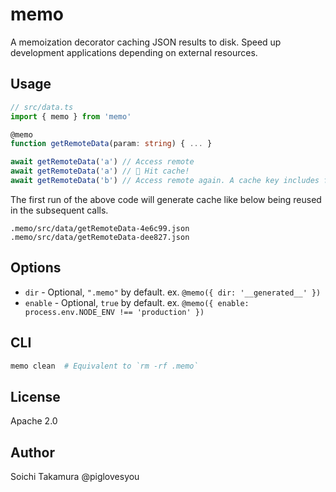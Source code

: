 # memo

A memoization decorator caching JSON results to disk. Speed up development applications depending on external resources.

## Usage

```typescript
// src/data.ts
import { memo } from 'memo'

@memo
function getRemoteData(param: string) { ... }

await getRemoteData('a') // Access remote
await getRemoteData('a') // 🥶 Hit cache!
await getRemoteData('b') // Access remote again. A cache key includes function arguments.
```

The first run of the above code will generate cache like below being reused in the subsequent calls.

```
.memo/src/data/getRemoteData-4e6c99.json
.memo/src/data/getRemoteData-dee827.json
```

## Options

* `dir` - Optional, `".memo"` by default. ex. `@memo({ dir: '__generated__' })`
* `enable` - Optional, `true` by default. ex. `@memo({ enable: process.env.NODE_ENV !== 'production' })`

## CLI

```bash
memo clean  # Equivalent to `rm -rf .memo`
```

## License

Apache 2.0

## Author

Soichi Takamura @piglovesyou
